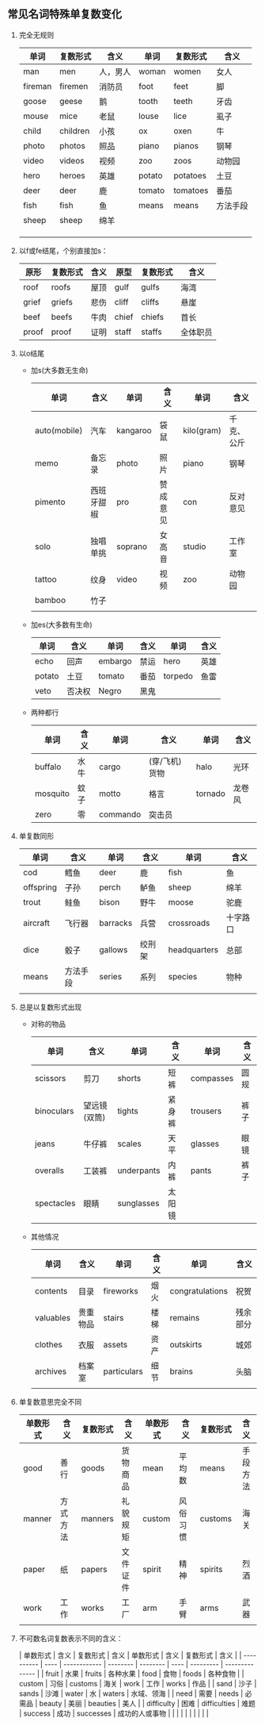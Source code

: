 ## 常见名词特殊单复数变化

1. 完全无规则

    | 单词    | 复数形式 | 含义     | 单词   | 复数形式 | 含义     |
    | ------- | -------- | -------- | ------ | -------- | -------- |
    | man     | men      | 人，男人 | woman  | women    | 女人     |
    | fireman | firemen  | 消防员   | foot   | feet     | 脚       |
    | goose   | geese    | 鹅       | tooth  | teeth    | 牙齿     |
    | mouse   | mice     | 老鼠     | louse  | lice     | 虱子     |
    | child   | children | 小孩     | ox     | oxen     | 牛       |
    | photo   | photos   | 照品     | piano  | pianos   | 钢琴     |
    | video   | videos   | 视频     | zoo    | zoos     | 动物园   |
    | hero    | heroes   | 英雄     | potato | potatoes | 土豆     |
    | deer    | deer     | 鹿       | tomato | tomatoes | 番茄     |
    | fish    | fish     | 鱼       | means  | means    | 方法手段 |
    | sheep   | sheep    | 绵羊     |        |          |          |
    |         |          |          |        |          |          |
    |         |          |          |        |          |          |
    |         |          |          |        |          |          |

1. 以f或fe结尾，个别直接加s：

    | 原形  | 复数形式 | 含义 | 原型  | 复数形式 | 含义     |
    | ----- | -------- | ---- | ----- | -------- | -------- |
    | roof  | roofs    | 屋顶 | gulf  | gulfs    | 海湾     |
    | grief | griefs   | 悲伤 | cliff | cliffs   | 悬崖     |
    | beef  | beefs    | 牛肉 | chief | chiefs   | 首长     |
    | proof | proof    | 证明 | staff | staffs   | 全体职员 |

2. 以o结尾

    - 加s(大多数无生命)

      | 单词         | 含义       | 单词     | 含义     | 单词       | 含义       |
      | ------------ | ---------- | -------- | -------- | ---------- | ---------- |
      | auto(mobile) | 汽车       | kangaroo | 袋鼠     | kilo(gram) | 千克、公斤 |
      | memo         | 备忘录     | photo    | 照片     | piano      | 钢琴       |
      | pimento      | 西班牙甜椒 | pro      | 赞成意见 | con        | 反对意见   |
      | solo         | 独唱单挑   | soprano  | 女高音   | studio     | 工作室     |
      | tattoo       | 纹身       | video    | 视频     | zoo        | 动物园     |
      | bamboo       | 竹子       |          |          |            |            |
      |              |            |          |          |            |            |

    - 加es(大多数有生命)

      | 单词   | 含义   | 单词    | 含义 | 单词    | 含义 |
      | ------ | ------ | ------- | ---- | ------- | ---- |
      | echo   | 回声   | embargo | 禁运 | hero    | 英雄 |
      | potato | 土豆   | tomato  | 番茄 | torpedo | 鱼雷 |
      | veto   | 否决权 | Negro   | 黑鬼 |         |      |

    - 两种都行

      | 单词     | 含义 | 单词     | 含义          | 单词    | 含义   |
      | -------- | ---- | -------- | ------------- | ------- | ------ |
      | buffalo  | 水牛 | cargo    | (穿/飞机)货物 | halo    | 光环   |
      | mosquito | 蚊子 | motto    | 格言          | tornado | 龙卷风 |
      | zero     | 零   | commando | 突击员        |         |        |

3. 单复数同形

    | 单词      | 含义     | 单词     | 含义   | 单词         | 含义     |
    | --------- | -------- | -------- | ------ | ------------ | -------- |
    | cod       | 鳕鱼     | deer     | 鹿     | fish         | 鱼       |
    | offspring | 子孙     | perch    | 鲈鱼   | sheep        | 绵羊     |
    | trout     | 鲑鱼     | bison    | 野牛   | moose        | 驼鹿     |
    | aircraft  | 飞行器   | barracks | 兵营   | crossroads   | 十字路口 |
    | dice      | 骰子     | gallows  | 绞刑架 | headquarters | 总部     |
    | means     | 方法手段 | series   | 系列   | species      | 物种     |
    |           |          |          |        |              |          |

4. 总是以复数形式出现

    - 对称的物品

      | 单词       | 含义         | 单词       | 含义   | 单词      | 含义 |
      | ---------- | ------------ | ---------- | ------ | --------- | ---- |
      | scissors   | 剪刀         | shorts     | 短裤   | compasses | 圆规 |
      | binoculars | 望远镜(双筒) | tights     | 紧身裤 | trousers  | 裤子 |
      | jeans      | 牛仔裤       | scales     | 天平   | glasses   | 眼镜 |
      | overalls   | 工装裤       | underpants | 内裤   | pants     | 裤子 |
      | spectacles | 眼睛         | sunglasses | 太阳镜 |           |      |

    - 其他情况

      | 单词      | 含义     | 单词        | 含义 | 单词            | 含义     |
      | --------- | -------- | ----------- | ---- | --------------- | -------- |
      | contents  | 目录     | fireworks   | 烟火 | congratulations | 祝贺     |
      | valuables | 贵重物品 | stairs      | 楼梯 | remains         | 残余部分 |
      | clothes   | 衣服     | assets      | 资产 | outskirts       | 城郊     |
      | archives  | 档案室   | particulars | 细节 | brains          | 头脑     |
      |           |          |             |      |                 |          |

5. 单复数意思完全不同

    | 单数形式 | 含义     | 复数形式 | 含义     | 单数形式 | 含义     | 复数形式 |   含义   |
    | -------- | -------- | -------- | -------- | -------- | -------- | -------- | :------: |
    | good     | 善行     | goods    | 货物商品 | mean     | 平均数   | means    | 手段方法 |
    | manner   | 方式方法 | manners  | 礼貌规矩 | custom   | 风俗习惯 | customs  |   海关   |
    | paper    | 纸       | papers   | 文件证件 | spirit   | 精神     | spirits  |   烈酒   |
    | work     | 工作     | works    | 工厂     | arm      | 手臂     | arms     |   武器   |
    |          |          |          |          |          |          |          |          |
    
7. 不可数名词复数表示不同的含义：

    | 单数形式   | 含义 | 复数形式     | 含义     | 单数形式 | 含义 | 复数形式  | 含义           |
| ---------- | ---- | ------------ | -------- | -------- | ---- | --------- | -------------- |
    | fruit      | 水果 | fruits       | 各种水果 | food     | 食物 | foods     | 各种食物       |
    | custom     | 习俗 | customs      | 海关     | work     | 工作 | works     | 作品           |
    | sand       | 沙子 | sands        | 沙滩     | water    | 水   | waters    | 水域、领海     |
    | need       | 需要 | needs        | 必需品   | beauty   | 美丽 | beauties  | 美人           |
    | difficulty | 困难 | difficulties | 难题     | success  | 成功 | successes | 成功的人或事物 |
    |            |      |              |          |          |      |           |                |